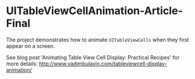 # UITableViewCellAnimation-Article-Final

The project demonstrates how to animate `UITableViewCells` when they first appear on a screen.

See blog post 'Animating Table View Cell Display: Practical Recipes' for more details: http://www.vadimbulavin.com/tableviewcell-display-animation/
